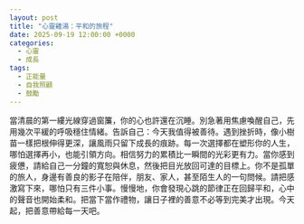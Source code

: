 ```yaml
---
layout: post
title: "心靈雞湯：平和的旅程"
date: 2025-09-19 12:00:00 +0000
categories:
  - 心靈
  - 成長
tags:
  - 正能量
  - 自我照顧
  - 鼓勵
---
```


當清晨的第一縷光線穿過窗簾，你的心也許還在沉睡。別急著用焦慮喚醒自己，先用幾次平緩的呼吸穩住情緒。告訴自己：今天我值得被善待。遇到挫折時，像小樹苗一樣把根伸得更深，讓風雨只留下成長的痕跡。每一次選擇都在塑形你的人生，哪怕選擇再小，也能引領方向。相信努力的累積比一瞬間的光彩更有力。當你感到疲憊，請給自己一分鐘的寬恕與休息，然後把目光放回可達的目標上。你不是孤單的旅人，身邊有善良的影子在陪伴，朋友、家人，甚至陌生人的一句問候。請把感激寫下來，哪怕只有三件小事。慢慢地，你會發現心跳的節律正在回歸平和，心中的聲音也開始柔和。把當下當作禮物，讓日子裡的善意不必等到完美才出現。今天起，把善意帶給每一天吧。